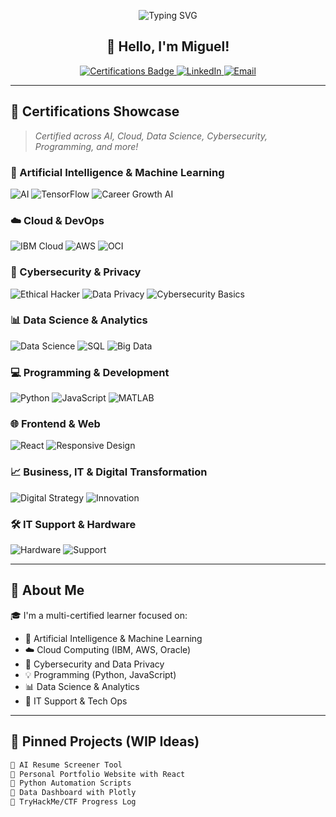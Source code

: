 <!-- Banner -->
<p align="center">
  <img src="https://readme-typing-svg.herokuapp.com?font=Fira+Code&size=24&duration=3000&pause=1000&center=true&vCenter=true&width=800&lines=Welcome+to+My+Tech+Space!;Certified+in+Cloud%2C+AI%2C+Cybersecurity+%26+More!;Always+Learning+%F0%9F%9A%80+Always+Building!" alt="Typing SVG">
</p>

<h2 align="center">👋 Hello, I'm Miguel!</h2>

<p align="center">
  <a href="https://www.credly.com/users/your-profile" target="_blank">
    <img alt="Certifications Badge" src="https://img.shields.io/badge/Verified-Certified-blue?logo=verizon&style=flat-square">
  </a>
  <a href="https://linkedin.com/in/yourprofile" target="_blank">
    <img alt="LinkedIn" src="https://img.shields.io/badge/LinkedIn-Connect-blue?logo=linkedin&style=flat-square">
  </a>
  <a href="mailto:youremail@example.com">
    <img alt="Email" src="https://img.shields.io/badge/Email-Me-red?logo=gmail&style=flat-square">
  </a>
</p>

---

## 📜 Certifications Showcase

> *Certified across AI, Cloud, Data Science, Cybersecurity, Programming, and more!*

### 🤖 Artificial Intelligence & Machine Learning
![AI](https://img.shields.io/badge/AI%20Basics-Microsoft-blueviolet?style=flat-square)
![TensorFlow](https://img.shields.io/badge/Deep%20Learning-TensorFlow-orange?style=flat-square)
![Career Growth AI](https://img.shields.io/badge/Career%20Growth%20with%20AI-JobStreet-lightgrey?style=flat-square)

### ☁️ Cloud & DevOps
![IBM Cloud](https://img.shields.io/badge/IBM%20Cloud-Essentials-1e4174?style=flat-square)
![AWS](https://img.shields.io/badge/AWS-Security-yellow?logo=amazon-aws&style=flat-square)
![OCI](https://img.shields.io/badge/OCI-Foundations-blue?logo=oracle&style=flat-square)

### 🔐 Cybersecurity & Privacy
![Ethical Hacker](https://img.shields.io/badge/Ethical%20Hacker-Cisco-red?style=flat-square)
![Data Privacy](https://img.shields.io/badge/Data%20Privacy-IBM-lightgreen?style=flat-square)
![Cybersecurity Basics](https://img.shields.io/badge/Cybersecurity-Intro-blue?style=flat-square)

### 📊 Data Science & Analytics
![Data Science](https://img.shields.io/badge/Data%20Science-Foundations-9cf?style=flat-square)
![SQL](https://img.shields.io/badge/SQL-101-lightblue?style=flat-square)
![Big Data](https://img.shields.io/badge/Big%20Data-101-orange?style=flat-square)

### 💻 Programming & Development
![Python](https://img.shields.io/badge/Python-101-yellow?logo=python&style=flat-square)
![JavaScript](https://img.shields.io/badge/JavaScript-Essentials-orange?logo=javascript&style=flat-square)
![MATLAB](https://img.shields.io/badge/MATLAB-Onramp-blue?style=flat-square)

### 🌐 Frontend & Web
![React](https://img.shields.io/badge/React-Basics-61DAFB?logo=react&style=flat-square)
![Responsive Design](https://img.shields.io/badge/Web%20Design-Responsive-brightgreen?style=flat-square)

### 📈 Business, IT & Digital Transformation
![Digital Strategy](https://img.shields.io/badge/Digital%20Strategy-KOM-blue?style=flat-square)
![Innovation](https://img.shields.io/badge/Innovation-in%20IT-yellow?style=flat-square)

### 🛠️ IT Support & Hardware
![Hardware](https://img.shields.io/badge/Computer%20Hardware-Basics-8A2BE2?style=flat-square)
![Support](https://img.shields.io/badge/IT%20Support-Essentials-lightgrey?style=flat-square)

---

## 🚀 About Me

🎓 I'm a multi-certified learner focused on:
- 🧠 Artificial Intelligence & Machine Learning
- ☁️ Cloud Computing (IBM, AWS, Oracle)
- 🔐 Cybersecurity and Data Privacy
- 💡 Programming (Python, JavaScript)
- 📊 Data Science & Analytics  
- 🧰 IT Support & Tech Ops

---

## 📌 Pinned Projects (WIP Ideas)

```bash
🔹 AI Resume Screener Tool
🔹 Personal Portfolio Website with React
🔹 Python Automation Scripts
🔹 Data Dashboard with Plotly
🔹 TryHackMe/CTF Progress Log

